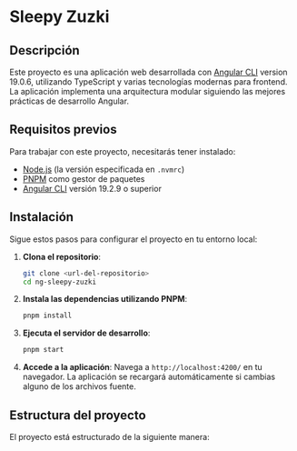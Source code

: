 # Sleepy Zuzki

## Descripción

Este proyecto es una aplicación web desarrollada con [Angular CLI](https://github.com/angular/angular-cli) version 19.0.6, utilizando TypeScript y varias tecnologías modernas para frontend. La aplicación implementa una arquitectura modular siguiendo las mejores prácticas de desarrollo Angular.

## Requisitos previos

Para trabajar con este proyecto, necesitarás tener instalado:

- [Node.js](https://nodejs.org/) (la versión especificada en `.nvmrc`)
- [PNPM](https://pnpm.io/) como gestor de paquetes
- [Angular CLI](https://angular.io/cli) versión 19.2.9 o superior

## Instalación

Sigue estos pasos para configurar el proyecto en tu entorno local:

1. **Clona el repositorio**:
   ```bash
   git clone <url-del-repositorio>
   cd ng-sleepy-zuzki
   ```

2. **Instala las dependencias utilizando PNPM**:
   ```bash
   pnpm install
   ```

3. **Ejecuta el servidor de desarrollo**:
   ```bash
   pnpm start
   ```

4. **Accede a la aplicación**:
   Navega a `http://localhost:4200/` en tu navegador. La aplicación se recargará automáticamente si cambias alguno de los archivos fuente.

## Estructura del proyecto

El proyecto está estructurado de la siguiente manera:
